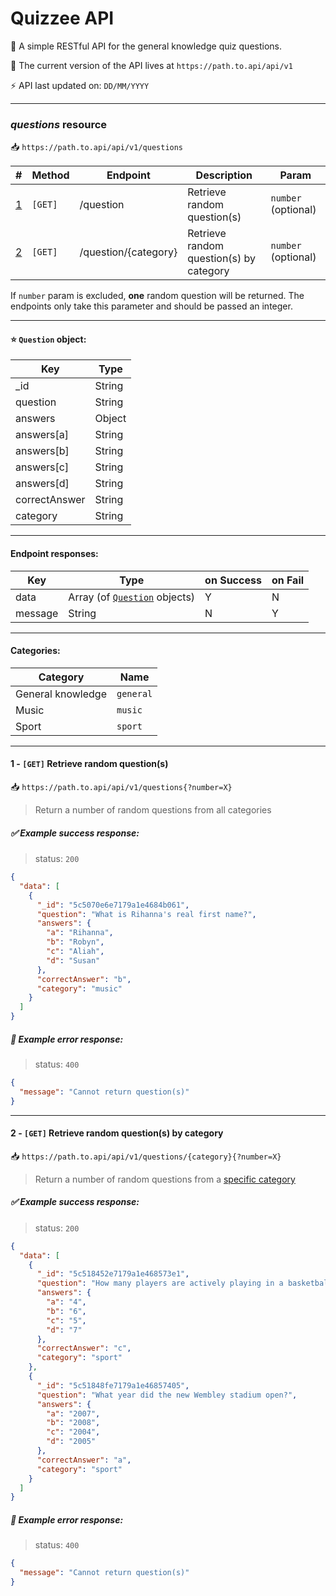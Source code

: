 # Quizzee API

📖 A simple RESTful API for the general knowledge quiz questions.

📑 The current version of the API lives at `https://path.to.api/api/v1`

⚡ API last updated on: `DD/MM/YYYY`

---

### _questions_ resource

📥 `https://path.to.api/api/v1/questions`

| #                                            | Method  | Endpoint             | Description                             | Param               |
| -------------------------------------------- | ------- | -------------------- | --------------------------------------- | ------------------- |
| [1](#1---get-retrieve-a-list-of-all-players) | `[GET]` | /question            | Retrieve random question(s)             | `number` (optional) |
| [2](#2---get-retrieve-one-player)            | `[GET]` | /question/{category} | Retrieve random question(s) by category | `number` (optional) |

If `number` param is excluded, **one** random question will be returned. The endpoints only take this parameter and should be passed an integer.

---

#### ⭐ `Question` object:

| Key           | Type   |
| ------------- | ------ |
| \_id          | String |
| question      | String |
| answers       | Object |
| answers[a]    | String |
| answers[b]    | String |
| answers[c]    | String |
| answers[d]    | String |
| correctAnswer | String |
| category      | String |

---

#### Endpoint responses:

| Key     | Type                                               | on Success | on Fail |
| ------- | -------------------------------------------------- | ---------- | ------- |
| data    | Array (of [`Question`](#-question-object) objects) | Y          | N       |
| message | String                                             | N          | Y       |

---

#### Categories:

| Category          | Name      |
| ----------------- | --------- |
| General knowledge | `general` |
| Music             | `music`   |
| Sport             | `sport`   |

---

#### 1 - `[GET]` Retrieve random question(s)

📥 `https://path.to.api/api/v1/questions{?number=X}`

> Return a number of random questions from all categories

##### ✅ Example success response:

> status: `200`

```json
{
  "data": [
    {
      "_id": "5c5070e6e7179a1e4684b061",
      "question": "What is Rihanna's real first name?",
      "answers": {
        "a": "Rihanna",
        "b": "Robyn",
        "c": "Aliah",
        "d": "Susan"
      },
      "correctAnswer": "b",
      "category": "music"
    }
  ]
}
```

##### 🔴 Example error response:

> status: `400`

```json
{
  "message": "Cannot return question(s)"
}
```

---

#### 2 - `[GET]` Retrieve random question(s) by category

📥 `https://path.to.api/api/v1/questions/{category}{?number=X}`

> Return a number of random questions from a [specific category](#categories-)

##### ✅ Example success response:

> status: `200`

```json
{
  "data": [
    {
      "_id": "5c518452e7179a1e468573e1",
      "question": "How many players are actively playing in a basketbal team?",
      "answers": {
        "a": "4",
        "b": "6",
        "c": "5",
        "d": "7"
      },
      "correctAnswer": "c",
      "category": "sport"
    },
    {
      "_id": "5c51848fe7179a1e46857405",
      "question": "What year did the new Wembley stadium open?",
      "answers": {
        "a": "2007",
        "b": "2008",
        "c": "2004",
        "d": "2005"
      },
      "correctAnswer": "a",
      "category": "sport"
    }
  ]
}
```

##### 🔴 Example error response:

> status: `400`

```json
{
  "message": "Cannot return question(s)"
}
```
